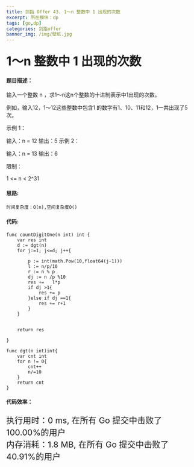 ```yaml
---
title: 剑指 Offer 43. 1～n 整数中 1 出现的次数
excerpt: 所在模块：dp
tags: [go,dp]
categories: 剑指offer
banner_img: /img/壁纸.jpg
---
```


### <font size=6px>1～n 整数中 1 出现的次数</font>

#### 题目描述：

输入一个整数 n ，求1～n这n个整数的十进制表示中1出现的次数。

例如，输入12，1～12这些整数中包含1 的数字有1、10、11和12，1一共出现了5次。

 

示例 1：

输入：n = 12
输出：5
示例 2：

输入：n = 13
输出：6


限制：

1 <= n < 2^31

#### 思路:

```
时间复杂度：O(n),空间复杂度O()
```



#### 代码:

```golang
func countDigitOne(n int) int {
    var res int
    d := dgt(n)
    for j:=1; j<=d; j++{

        p := int(math.Pow(10,float64(j-1)))
        l := n/p/10
        r := n % p
        dj := n /p %10
        res +=   l*p
        if dj >1{
            res += p
        }else if dj ==1{
            res += r+1
        }
    }
    

    return res

}

func dgt(n int)int{
    var cnt int
    for n != 0{
        cnt++
        n/=10
    }
    return cnt
}
```

#### 代码效率：

<p class="note note-primary"; style="font-size:22px">
   执行用时：0 ms, 在所有 Go 提交中击败了100.00%的用户<br>
   内存消耗：1.8 MB, 在所有 Go 提交中击败了40.91%的用户
</p>
